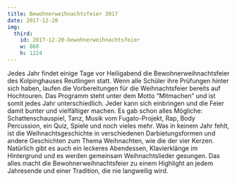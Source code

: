 ```yaml
---
title: Bewohnerweihnachtsfeier 2017
date: 2017-12-20
img:
  third:
    id: 2017-12-20-bewohnerweihnachtsfeier
    w: 860
    h: 1224
---
```


Jedes Jahr findet einige Tage vor Heiligabend die Bewohnerweihnachtsfeier des Kolpinghauses Reutlingen statt. <!--mehr--> Wenn alle Schüler ihre Prüfungen hinter sich haben, laufen die Vorbereitungen für die Weihnachtsfeier bereits auf Hochtouren. Das Programm steht unter dem Motto “Mitmachen” und ist somit jedes Jahr unterschiedlich. Jeder kann sich einbringen und die Feier damit bunter und vielfältiger machen. Es gab schon alles Mögliche: Schattenschauspiel, Tanz, Musik vom Fugato-Projekt, Rap, Body Percussion, ein Quiz, Spiele und noch vieles mehr. Was in keinem Jahr fehlt, ist die Weihnachtsgeschichte in verschiedenen Darbietungsformen und andere Geschichten zum Thema Weihnachten, wie die der vier Kerzen. Natürlich gibt es auch ein leckeres Abendessen, Klavierklänge im Hintergrund und es werden gemeinsam Weihnachtslieder gesungen.
Das alles macht die Bewohnerweihnachtsfeier zu einem Highlight an jedem Jahresende und einer Tradition, die nie langweilig wird.
